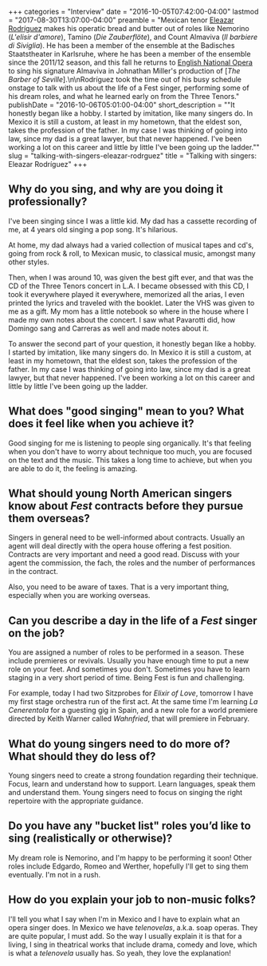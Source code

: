 +++
categories = "Interview"
date = "2016-10-05T07:42:00-04:00"
lastmod = "2017-08-30T13:07:00-04:00"
preamble = "Mexican tenor [Eleazar Rodríguez](/scene/people/eleazar-rodriguez/) makes his operatic bread and butter out of roles like Nemorino (*L'elisir d'amore*), Tamino (*Die Zauberflöte*), and Count Almaviva (*Il barbiere di Siviglia*). He has been a member of the ensemble at the Badisches Staatstheater in Karlsruhe, where he has been a member of the ensemble since the 2011/12 season, and this fall he returns to [English National Opera](/scene/companies/english-national-opera/) to sing his signature Almaviva in Johnathan Miller's production of [*The Barber of Seville*].\n\nRodríguez took the time out of his busy schedule onstage to talk with us about the life of a Fest singer, performing some of his dream roles, and what he learned early on from the Three Tenors."
publishDate = "2016-10-06T05:01:00-04:00"
short_description = "\"It honestly began like a hobby. I started by imitation, like many singers do. In Mexico it is still a custom, at least in my hometown, that the eldest son, takes the profession of the father. In my case I was thinking of going into law, since my dad is a great lawyer, but that never happened. I've been working a lot on this career and little by little I've been going up the ladder.\""
slug = "talking-with-singers-eleazar-rodrguez"
title = "Talking with singers: Eleazar Rodríguez"
+++

## Why do you sing, and why are you doing it professionally?

I've been singing since I was a little kid. My dad has a cassette recording of me, at 4 years old singing a pop song. It's hilarious. 

At home, my dad always had a varied collection of musical tapes and cd's, going from rock & roll, to Mexican music, to classical music, amongst many other styles. 

Then, when I was around 10, was given the best gift ever, and that was the CD of the Three Tenors concert in L.A. I became obsessed with this CD, I took it everywhere played it everywhere, memorized all the arias, I even printed the lyrics and traveled with the booklet. Later the VHS was given to me as a gift. My mom has a little notebook so where in the house where I made my own notes about the concert. I saw what Pavarotti did, how Domingo sang and Carreras as well and made notes about it.

To answer the second part of your question, it honestly began like a hobby. I started by imitation, like many singers do. In Mexico it is still a custom, at least in my hometown, that the eldest son, takes the profession of the father. In my case I was thinking of going into law, since my dad is a great lawyer, but that never happened. I've been working a lot on this career and little by little I've been going up the ladder. 

## What does "good singing" mean to you? What does it feel like when you achieve it?

Good singing for me is listening to people sing organically. It's that feeling when you don't have to worry about technique too much, you are focused on the text and the music. This takes a long time to achieve, but when you are able to do it, the feeling is amazing. 

## What should young North American singers know about *Fest* contracts before they pursue them overseas? 

Singers in general need to be well-informed about contracts. Usually an agent will deal directly with the opera house offering a fest position. Contracts are very important and need a good read. Discuss with your agent the commission, the fach, the roles and the number of performances in the contract. 

Also, you need to be aware of taxes. That is a very important thing, especially when you are working overseas. 

## Can you describe a day in the life of a *Fest* singer on the job?

You are assigned a number of roles to be performed in a season. These include premieres or revivals. Usually you have enough time to put a new role on your feet. And sometimes you don't. Sometimes you have to learn staging in a very short period of time. Being Fest is fun and challenging. 

For example, today I had two Sitzprobes for *Elixir of Love*, tomorrow I have my first stage orchestra run of the first act. At the same time I'm learning *La Cenerentola* for a guesting gig in Spain, and a new role for a world premiere directed by Keith Warner called *Wahnfried*, that will premiere in February. 

## What do young singers need to do more of? What should they do less of?

Young singers need to create a strong foundation regarding their technique. Focus, learn and understand how to support. Learn languages, speak them and understand them. Young singers need to focus on singing the right repertoire with the appropriate guidance. 

## Do you have any "bucket list" roles you’d like to sing (realistically or otherwise)?

My dream role is Nemorino, and I'm happy to be performing it soon! Other roles include Edgardo, Romeo and Werther, hopefully I'll get to sing them eventually. I'm not in a rush. 

## How do you explain your job to non-music folks?

I'll tell you what I say when I'm in Mexico and I have to explain what an opera singer does. In Mexico we have *telenovelas*, a.k.a. soap operas. They are quite popular, I must add. So the way I usually explain it is that for a living, I sing in theatrical works that include drama, comedy and love, which is what a *telenovela* usually has. So yeah, they love the explanation! 
